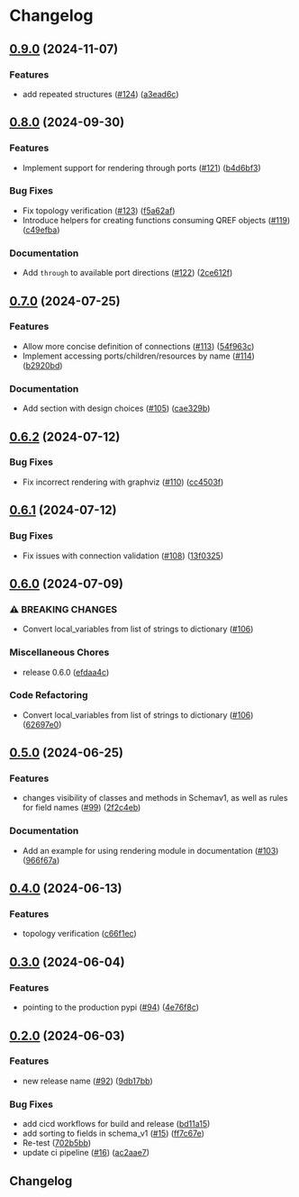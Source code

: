 # Changelog

## [0.9.0](https://github.com/PsiQ/qref/compare/v0.8.0...v0.9.0) (2024-11-07)


### Features

* add repeated structures ([#124](https://github.com/PsiQ/qref/issues/124)) ([a3ead6c](https://github.com/PsiQ/qref/commit/a3ead6c0cfd16c03c1527e234eed81dcb2ba31f6))

## [0.8.0](https://github.com/PsiQ/qref/compare/v0.7.0...v0.8.0) (2024-09-30)


### Features

* Implement support for rendering through ports ([#121](https://github.com/PsiQ/qref/issues/121)) ([b4d6bf3](https://github.com/PsiQ/qref/commit/b4d6bf3d59d74482194b4625e77d6e51ba89b302))


### Bug Fixes

* Fix topology verification ([#123](https://github.com/PsiQ/qref/issues/123)) ([f5a62af](https://github.com/PsiQ/qref/commit/f5a62af4fb9bb085bc5665798e6e59c9f433aca1))
* Introduce helpers for creating functions consuming QREF objects ([#119](https://github.com/PsiQ/qref/issues/119)) ([c49efba](https://github.com/PsiQ/qref/commit/c49efba66faead629b936105b25d25ba339e3445))


### Documentation

* Add `through` to available port directions ([#122](https://github.com/PsiQ/qref/issues/122)) ([2ce612f](https://github.com/PsiQ/qref/commit/2ce612f409a3ab7826c17822f8b40c72257695e8))

## [0.7.0](https://github.com/PsiQ/qref/compare/v0.6.2...v0.7.0) (2024-07-25)


### Features

* Allow more concise definition of connections ([#113](https://github.com/PsiQ/qref/issues/113)) ([54f963c](https://github.com/PsiQ/qref/commit/54f963ceaf7680bf7c892e5f12606f019bda9abf))
* Implement accessing ports/children/resources by name ([#114](https://github.com/PsiQ/qref/issues/114)) ([b2920bd](https://github.com/PsiQ/qref/commit/b2920bd3de4656fefbaa20338cc0775491b0d946))


### Documentation

* Add section with design choices ([#105](https://github.com/PsiQ/qref/issues/105)) ([cae329b](https://github.com/PsiQ/qref/commit/cae329b63fca0e9057df5baaf067218b423247db))

## [0.6.2](https://github.com/PsiQ/qref/compare/v0.6.1...v0.6.2) (2024-07-12)


### Bug Fixes

* Fix incorrect rendering with graphviz ([#110](https://github.com/PsiQ/qref/issues/110)) ([cc4503f](https://github.com/PsiQ/qref/commit/cc4503fa9aeb51609ee2722ad3e0d418480aaa97))

## [0.6.1](https://github.com/PsiQ/qref/compare/v0.6.0...v0.6.1) (2024-07-12)


### Bug Fixes

* Fix issues with connection validation ([#108](https://github.com/PsiQ/qref/issues/108)) ([13f0325](https://github.com/PsiQ/qref/commit/13f032550116590ccdfe626714ff604d86844bcb))

## [0.6.0](https://github.com/PsiQ/qref/compare/v0.5.0...v0.6.0) (2024-07-09)


### ⚠ BREAKING CHANGES

* Convert local_variables from list of strings to dictionary ([#106](https://github.com/PsiQ/qref/issues/106))

### Miscellaneous Chores

* release 0.6.0 ([efdaa4c](https://github.com/PsiQ/qref/commit/efdaa4c1b69baa32ce6875e089b8ac895ab2519e))


### Code Refactoring

* Convert local_variables from list of strings to dictionary ([#106](https://github.com/PsiQ/qref/issues/106)) ([62697e0](https://github.com/PsiQ/qref/commit/62697e071500916b7dd920136cf63e196434a46d))

## [0.5.0](https://github.com/PsiQ/qref/compare/v0.4.0...v0.5.0) (2024-06-25)


### Features

* changes visibility of classes and methods in Schemav1, as well as rules for field names ([#99](https://github.com/PsiQ/qref/issues/99)) ([2f2c4eb](https://github.com/PsiQ/qref/commit/2f2c4eb032e4d5385804e6e5cbefef631906997c))


### Documentation

* Add an example for using rendering module in documentation ([#103](https://github.com/PsiQ/qref/issues/103)) ([966f67a](https://github.com/PsiQ/qref/commit/966f67a05b240e9412f784c1fd580fb706536341))

## [0.4.0](https://github.com/PsiQ/qref/compare/v0.3.0...v0.4.0) (2024-06-13)


### Features

* topology verification ([c66f1ec](https://github.com/PsiQ/qref/commit/c66f1ec1cf029a0194a3fafa4a40a07efa5a674f))

## [0.3.0](https://github.com/PsiQ/qref/compare/v0.2.0...v0.3.0) (2024-06-04)


### Features

* pointing to the production pypi ([#94](https://github.com/PsiQ/qref/issues/94)) ([4e76f8c](https://github.com/PsiQ/qref/commit/4e76f8c41456c222fc5a9499e8f6dd0ef57dbbcb))

## [0.2.0](https://github.com/PsiQ/qref/compare/v0.1.2...v0.2.0) (2024-06-03)


### Features

* new release name ([#92](https://github.com/PsiQ/qref/issues/92)) ([9db17bb](https://github.com/PsiQ/qref/commit/9db17bb867285c7b170b015a0b289719da1ba1ac))


### Bug Fixes

* add cicd workflows for build and release ([bd11a15](https://github.com/PsiQ/qref/commit/bd11a153d00e3210cfec322b9492307efc21eb24))
* add sorting to fields in schema_v1 ([#15](https://github.com/PsiQ/qref/issues/15)) ([ff7c67e](https://github.com/PsiQ/qref/commit/ff7c67e0c89e79ca2f1c99f107c6a0cfc02cc29c))
* Re-test ([702b5bb](https://github.com/PsiQ/qref/commit/702b5bbacf2ca88769150b059133468b5fca9fbd))
* update ci pipeline ([#16](https://github.com/PsiQ/qref/issues/16)) ([ac2aae7](https://github.com/PsiQ/qref/commit/ac2aae785194003ad2ac8365e2befcd3f6b238ae))

## Changelog

